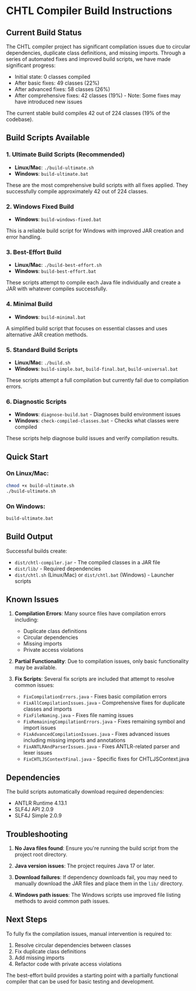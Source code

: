 # CHTL Compiler Build Instructions

## Current Build Status

The CHTL compiler project has significant compilation issues due to circular dependencies, duplicate class definitions, and missing imports. Through a series of automated fixes and improved build scripts, we have made significant progress:

- Initial state: 0 classes compiled
- After basic fixes: 49 classes (22%)
- After advanced fixes: 58 classes (26%)
- After comprehensive fixes: 42 classes (19%) - Note: Some fixes may have introduced new issues

The current stable build compiles 42 out of 224 classes (19% of the codebase).

## Build Scripts Available

### 1. Ultimate Build Scripts (Recommended)
- **Linux/Mac**: `./build-ultimate.sh`
- **Windows**: `build-ultimate.bat`

These are the most comprehensive build scripts with all fixes applied. They successfully compile approximately 42 out of 224 classes.

### 2. Windows Fixed Build
- **Windows**: `build-windows-fixed.bat`

This is a reliable build script for Windows with improved JAR creation and error handling.

### 3. Best-Effort Build
- **Linux/Mac**: `./build-best-effort.sh`
- **Windows**: `build-best-effort.bat`

These scripts attempt to compile each Java file individually and create a JAR with whatever compiles successfully.

### 4. Minimal Build
- **Windows**: `build-minimal.bat`

A simplified build script that focuses on essential classes and uses alternative JAR creation methods.

### 5. Standard Build Scripts
- **Linux/Mac**: `./build.sh`
- **Windows**: `build-simple.bat`, `build-final.bat`, `build-universal.bat`

These scripts attempt a full compilation but currently fail due to compilation errors.

### 6. Diagnostic Scripts
- **Windows**: `diagnose-build.bat` - Diagnoses build environment issues
- **Windows**: `check-compiled-classes.bat` - Checks what classes were compiled

These scripts help diagnose build issues and verify compilation results.

## Quick Start

### On Linux/Mac:
```bash
chmod +x build-ultimate.sh
./build-ultimate.sh
```

### On Windows:
```cmd
build-ultimate.bat
```

## Build Output

Successful builds create:
- `dist/chtl-compiler.jar` - The compiled classes in a JAR file
- `dist/lib/` - Required dependencies
- `dist/chtl.sh` (Linux/Mac) or `dist/chtl.bat` (Windows) - Launcher scripts

## Known Issues

1. **Compilation Errors**: Many source files have compilation errors including:
   - Duplicate class definitions
   - Circular dependencies
   - Missing imports
   - Private access violations

2. **Partial Functionality**: Due to compilation issues, only basic functionality may be available.

3. **Fix Scripts**: Several fix scripts are included that attempt to resolve common issues:
   - `FixCompilationErrors.java` - Fixes basic compilation errors
   - `FixAllCompilationIssues.java` - Comprehensive fixes for duplicate classes and imports
   - `FixFileNaming.java` - Fixes file naming issues
   - `FixRemainingCompilationErrors.java` - Fixes remaining symbol and import issues
   - `FixAdvancedCompilationIssues.java` - Fixes advanced issues including missing imports and annotations
   - `FixANTLRAndParserIssues.java` - Fixes ANTLR-related parser and lexer issues
   - `FixCHTLJSContextFinal.java` - Specific fixes for CHTLJSContext.java

## Dependencies

The build scripts automatically download required dependencies:
- ANTLR Runtime 4.13.1
- SLF4J API 2.0.9
- SLF4J Simple 2.0.9

## Troubleshooting

1. **No Java files found**: Ensure you're running the build script from the project root directory.

2. **Java version issues**: The project requires Java 17 or later.

3. **Download failures**: If dependency downloads fail, you may need to manually download the JAR files and place them in the `lib/` directory.

4. **Windows path issues**: The Windows scripts use improved file listing methods to avoid common path issues.

## Next Steps

To fully fix the compilation issues, manual intervention is required to:
1. Resolve circular dependencies between classes
2. Fix duplicate class definitions
3. Add missing imports
4. Refactor code with private access violations

The best-effort build provides a starting point with a partially functional compiler that can be used for basic testing and development.